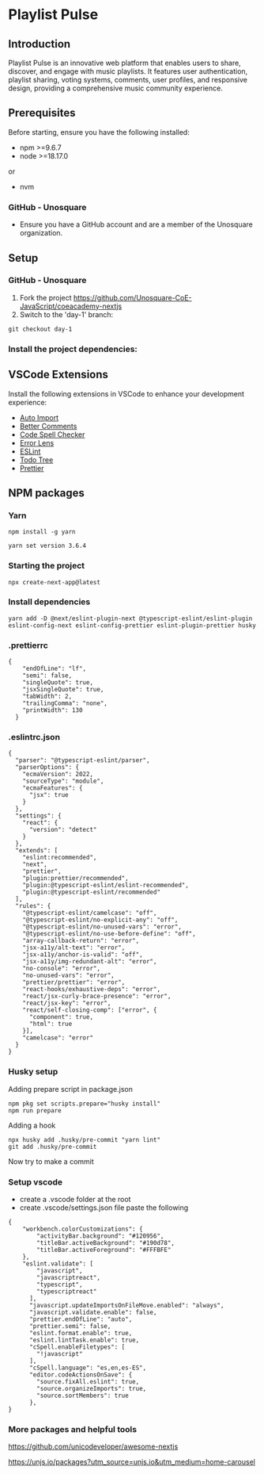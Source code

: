 # Playlist Pulse

## Introduction
Playlist Pulse is an innovative web platform that enables users to share, discover, and engage with music playlists. It features user authentication, playlist sharing, voting systems, comments, user profiles, and responsive design, providing a comprehensive music community experience.

## Prerequisites
Before starting, ensure you have the following installed:
- npm >=9.6.7
- node >=18.17.0

or
- nvm

### GitHub - Unosquare
- Ensure you have a GitHub account and are a member of the Unosquare organization.

## Setup
### GitHub - Unosquare
1. Fork the project https://github.com/Unosquare-CoE-JavaScript/coeacademy-nextjs
2. Switch to the 'day-1' branch:

```
git checkout day-1
```

### Install the project dependencies:
## VSCode Extensions
Install the following extensions in VSCode to enhance your development experience:
- [Auto Import](https://marketplace.visualstudio.com/items?itemName=steoates.autoimport)
- [Better Comments](https://marketplace.visualstudio.com/items?itemName=aaron-bond.better-comments)
- [Code Spell Checker](https://marketplace.visualstudio.com/items?itemName=streetsidesoftware.code-spell-checker)
- [Error Lens](https://marketplace.visualstudio.com/items?itemName=usernamehw.errorlens)
- [ESLint](https://marketplace.visualstudio.com/items?itemName=dbaeumer.vscode-eslint)
- [Todo Tree](https://marketplace.visualstudio.com/items?itemName=Gruntfuggly.todo-tree)
- [Prettier](https://marketplace.visualstudio.com/items?itemName=esbenp.prettier-vscode)



## NPM packages
### Yarn
```
npm install -g yarn
```
```
yarn set version 3.6.4
```

### Starting the project
```
npx create-next-app@latest
```


### Install dependencies
```
yarn add -D @next/eslint-plugin-next @typescript-eslint/eslint-plugin eslint-config-next eslint-config-prettier eslint-plugin-prettier husky
```

### .prettierrc
```
{
    "endOfLine": "lf",
    "semi": false,
    "singleQuote": true,
    "jsxSingleQuote": true,
    "tabWidth": 2,
    "trailingComma": "none",
    "printWidth": 130
  }
```

### .eslintrc.json
```
{
  "parser": "@typescript-eslint/parser",
  "parserOptions": {
    "ecmaVersion": 2022,
    "sourceType": "module",
    "ecmaFeatures": {
      "jsx": true
    }
  },
  "settings": {
    "react": {
      "version": "detect"
    }
  },
  "extends": [
    "eslint:recommended",
    "next",
    "prettier",
    "plugin:prettier/recommended",
    "plugin:@typescript-eslint/eslint-recommended",
    "plugin:@typescript-eslint/recommended"
  ],
  "rules": {
    "@typescript-eslint/camelcase": "off",
    "@typescript-eslint/no-explicit-any": "off",
    "@typescript-eslint/no-unused-vars": "error",
    "@typescript-eslint/no-use-before-define": "off",
    "array-callback-return": "error",
    "jsx-a11y/alt-text": "error",
    "jsx-a11y/anchor-is-valid": "off",
    "jsx-a11y/img-redundant-alt": "error",
    "no-console": "error",
    "no-unused-vars": "error",
    "prettier/prettier": "error",
    "react-hooks/exhaustive-deps": "error",
    "react/jsx-curly-brace-presence": "error",
    "react/jsx-key": "error",
    "react/self-closing-comp": ["error", {
      "component": true,
      "html": true
    }],    
    "camelcase": "error"
  }
}
```


### Husky setup
Adding prepare script in package.json
```
npm pkg set scripts.prepare="husky install"
npm run prepare
```
Adding a hook
```
npx husky add .husky/pre-commit "yarn lint"
git add .husky/pre-commit
```
Now try to make a commit

### Setup vscode
- create a .vscode folder at the root
- create .vscode/settings.json file
paste the following
```
{
    "workbench.colorCustomizations": {
        "activityBar.background": "#120956",
        "titleBar.activeBackground": "#190d78",
        "titleBar.activeForeground": "#FFFBFE"
    },
    "eslint.validate": [
        "javascript",
        "javascriptreact",
        "typescript",
        "typescriptreact"
      ],
      "javascript.updateImportsOnFileMove.enabled": "always",
      "javascript.validate.enable": false,
      "prettier.endOfLine": "auto",
      "prettier.semi": false,
      "eslint.format.enable": true,
      "eslint.lintTask.enable": true,
      "cSpell.enableFiletypes": [
        "!javascript"
      ],
      "cSpell.language": "es,en,es-ES",
      "editor.codeActionsOnSave": {
        "source.fixAll.eslint": true,
        "source.organizeImports": true,
        "source.sortMembers": true
      },
}
```
### More packages and helpful tools
https://github.com/unicodeveloper/awesome-nextjs

https://unjs.io/packages?utm_source=unjs.io&utm_medium=home-carousel